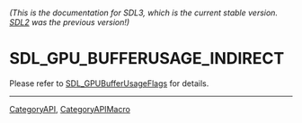 ###### (This is the documentation for SDL3, which is the current stable version. [SDL2](https://wiki.libsdl.org/SDL2/) was the previous version!)
# SDL_GPU_BUFFERUSAGE_INDIRECT

Please refer to [SDL_GPUBufferUsageFlags](SDL_GPUBufferUsageFlags) for details.

----
[CategoryAPI](CategoryAPI), [CategoryAPIMacro](CategoryAPIMacro)

